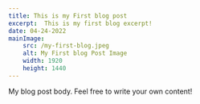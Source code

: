 ```yaml
---
title: This is my First blog post
excerpt:  This is my first blog excerpt!
date: 04-24-2022
mainImage:
    src: /my-first-blog.jpeg
    alt: My First blog Post Image
    width: 1920
    height: 1440
---
```


My blog post body. Feel free to write your own content!
